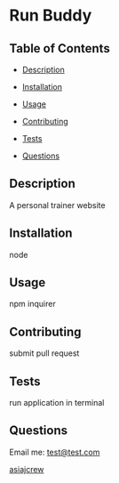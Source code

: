 # Run Buddy
  ## Table of Contents
* [Description](#description) 
* [Installation](#installation)
* [Usage](#usage)

* [Contributing](#contributing)
* [Tests](#tests)
* [Questions](#questions)
## Description
A personal trainer website
## Installation
node
## Usage
npm inquirer

## Contributing
submit pull request
## Tests
run application in terminal
## Questions
Email me: test@test.com

[asiajcrew](https://github.com/asiajcrew)
